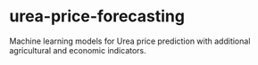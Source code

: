 # urea-price-forecasting
Machine learning models for Urea price prediction with additional agricultural and economic indicators.
